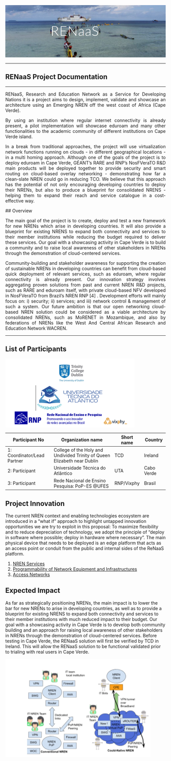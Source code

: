 ![imagem](./images/cv.png)
 
<hr>

<h2>RENaaS Project Documentation</h2>

<hr>
<div style='text-align: justify;'> 
<p>RENaaS, Research and Education Network as a Service for Developing Nations it is a project aims to design, implement, validate and showcase an architecture using an Emerging NREN off the west coast of Africa (Cape Verde).</p> By using an institution where regular internet connectivity is already present, a pilot implementation will showcase eduroam and many other functionalities to the academic community of different institutions on Cape Verde island.
<p>
In a break from traditional approaches, the project will use virtualization network functions running on clouds - in different geographical locations - in a multi homing approach. Although one of the goals of the project is to deploy eduroam in Cape Verde, GÉANT’s RARE and RNP’s NosFVeraTO 
R&D main products will be deployed together to provide security and smart routing on cloud-based overlay networking - demonstrating how far a clean-slate NREN could go in reducing TCO. We believe that this approach has the potential of not only encouraging developing countries to deploy their NRENs, but also to produce a blueprint for consolidated NRENS - helping them to expand their reach and service catalogue in a cost-effective way. 
</div>
## Overview
<div style='text-align: justify;'> 
<p>The main goal of the project is to create, deploy and test a new framework for new NRENs which arise in developing countries. It will also provide a blueprint for existing NRENS to expand both connectivity and services to their member institutions while reducing the budget required to deliver these services. Our goal with a showcasing activity in Cape Verde is to build a community and to raise local awareness of other stakeholders in NRENs through the demonstration of cloud-centered services.</p>

<p>
Community-building and stakeholder awareness for supporting the creation of sustainable NRENs in developing countries can benefit from cloud-based quick deployment of relevant services, such as eduroam, where regular connectivity is already present. Our innovation strategy involves aggregating proven solutions from past and current NREN R&D projects, such as RARE and eduroam itself, with private cloud-based NFV developed in NosFVeraTO from Brazil’s NREN RNP [4] . Development efforts will mainly focus on: i) security; ii) services; and iii) network control & management of such a system. Our future ambition is that our open networking cloud-based NREN solution could be considered as a viable architecture by consolidated NRENs, such as MoRENET in Mozambique, and also by federations of NRENs like the West And Central African Research and Education Network WACREN.
</p>

</div>

<hr>

## List of Participants
![Logos](./images/logos.png )&nbsp;&nbsp;&nbsp;

Participant No | Organization name    | Short name        | Country
------------ | ------------- | ------------- | -------------
1: Coordinator/Lead Partner | College of the Holy and Undivided Trinity of Queen Elizabeth near Dublin | TCD   | Ireland
2: Participant| Universidade Técnica do Atlântico | UTA | Cabo Verde
3: Participant| Rede Nacional de Ensino Pesquisa: PoP-ES @UFES | RNP/Vixphy | Brasil


## Project Innovation
The current NREN context and enabling technologies ecosystem are introduced in a “what if” approach to highlight untapped innovation opportunities we are try to exploit in this proposal: To maximize flexibility and to reduce depreciation of technology, we adopt the principle of “deploy in software where possible; deploy in hardware where necessary”. The main physical device that needs to be deployed is an edge platform that acts as an access point or conduit from the public and internal sides of the ReNaaS platform. 

1. [NREN Services](projectinov/index.md)
2. [Programmability of Network Equipment and Infrastructures ](projectinov/network.md)
3. [Access Networks](projectinov/access.md)

## Expected Impact 

As far as strategically positioning NRENs, the main impact is to lower the bar for new NRENs to arise in developing countries, as well as to provide a blueprint for existing NRENS to expand both connectivity and services to their member institutions with much reduced impact to their budget. Our goal with a showcasing activity in Cape Verde is to develop both community building and an approach for raising local awareness of other stakeholders in NRENs through the demonstration of cloud-centered services. Before testing in Cape Verde, the RENaaS solution will first be verified by TCD in Ireland. This will allow the RENaaS solution to be functional validated prior to trialing with real users in Cape Verde. 


![Image of project](./images/inov.png)
